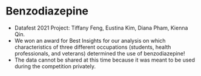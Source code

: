 # Benzodiazepine

- Datafest 2021 Project: Tiffany Feng, Eustina Kim, Diana Pham, Kienna Qin.
- We won an award for Best Insights for our analysis on which characteristics of three different occupations (students, health professionals, and veterans) determined the use of benzodiazepine!
- The data cannot be shared at this time because it was meant to be used during the competition privately. 
